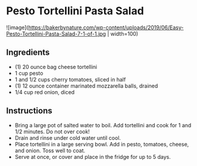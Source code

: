 # Pesto Tortellini Pasta Salad

![image](https://bakerbynature.com/wp-content/uploads/2019/06/Easy-Pesto-Tortellini-Pasta-Salad-7-1-of-1.jpg | width=100)

## Ingredients

* (1) 20 ounce bag cheese tortellini
* 1 cup pesto
* 1 and 1/2 cups cherry tomatoes, sliced in half 
* (1) 12 ounce container marinated mozzarella balls, drained 
* 1/4 cup red onion, diced 

## Instructions

* Bring a large pot of salted water to boil. Add tortellini and cook for 1 and 1/2 minutes. Do not over cook! 
* Drain and rinse under cold water until cool. 
* Place tortellini in a large serving bowl. Add in pesto, tomatoes, cheese, and onion. Toss well to coat. 
* Serve at once, or cover and place in the fridge for up to 5 days.
